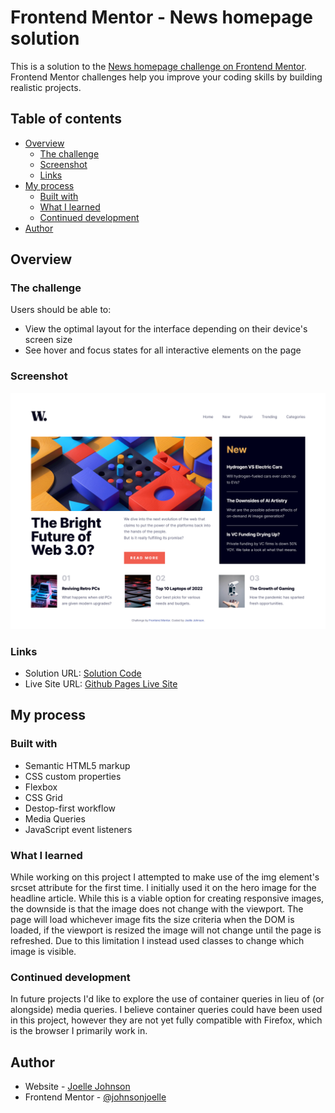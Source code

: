 # Frontend Mentor - News homepage solution

This is a solution to the [News homepage challenge on Frontend Mentor](https://www.frontendmentor.io/challenges/news-homepage-H6SWTa1MFl). Frontend Mentor challenges help you improve your coding skills by building realistic projects. 

## Table of contents

- [Overview](#overview)
  - [The challenge](#the-challenge)
  - [Screenshot](#screenshot)
  - [Links](#links)
- [My process](#my-process)
  - [Built with](#built-with)
  - [What I learned](#what-i-learned)
  - [Continued development](#continued-development)
- [Author](#author)


## Overview

### The challenge

Users should be able to:

- View the optimal layout for the interface depending on their device's screen size
- See hover and focus states for all interactive elements on the page

### Screenshot

![Screenshot of desktop view of completed challenge](./screenshot.png)

### Links

- Solution URL: [Solution Code](https://github.com/johnsonjoelle/FEM-news-homepage-main)
- Live Site URL: [Github Pages Live Site](https://johnsonjoelle.github.io/FEM-news-homepage-main/)

## My process

### Built with

- Semantic HTML5 markup
- CSS custom properties
- Flexbox
- CSS Grid
- Destop-first workflow
- Media Queries
- JavaScript event listeners

### What I learned

While working on this project I attempted to make use of the img element's srcset attribute for the first time. I initially used it on the hero image for the headline article. While this is a viable option for creating responsive images, the downside is that the image does not change with the viewport. The page will load whichever image fits the size criteria when the DOM is loaded, if the viewport is resized the image will not change until the page is refreshed. Due to this limitation I instead used classes to change which image is visible.

### Continued development

In future projects I'd like to explore the use of container queries in lieu of (or alongside) media queries. I believe container queries could have been used in this project, however they are not yet fully compatible with Firefox, which is the browser I primarily work in.

## Author

- Website - [Joelle Johnson](https://joellejohnson.com)
- Frontend Mentor - [@johnsonjoelle](https://www.frontendmentor.io/profile/johnsonjoelle)

